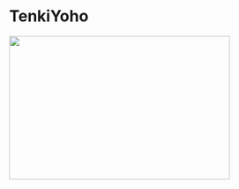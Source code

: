 # TenkiYoho

<img src="https://github.com/tk-code-dev/TenkiYoho/assets/54562350/577ad3fc-7aad-455e-837c-f0573cfb44a4"  width="400" height="260"/>


